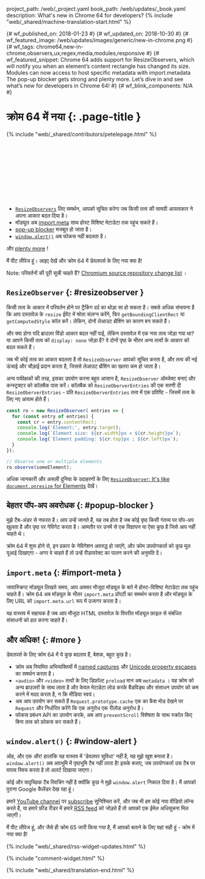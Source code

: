 project_path: /web/_project.yaml
book_path: /web/updates/_book.yaml
description: What's new in Chrome 64 for developers?
{% include "web/_shared/machine-translation-start.html" %}

{# wf_published_on: 2018-01-23 #}
{# wf_updated_on: 2018-10-30 #}
{# wf_featured_image: /web/updates/images/generic/new-in-chrome.png #}
{# wf_tags: chrome64,new-in-chrome,observers,ux,regex,media,modules,responsive #}
{# wf_featured_snippet: Chrome 64 adds support for ResizeObservers, which will notify you when an element’s content rectangle has changed its size. Modules can now access to host specific metadata with import.metadata The pop-up blocker gets strong and plenty more. Let’s dive in and see what’s new for developers in Chrome 64! #}
{# wf_blink_components: N/A #}

# क्रोम 64 में नया {: .page-title }

{% include "web/_shared/contributors/petelepage.html" %}

<div class="clearfix"></div>

<div class="video-wrapper">
  <iframe class="devsite-embedded-youtube-video" data-video-id="y5sb-icqOyg"
          data-autohide="1" data-showinfo="0" frameborder="0" allowfullscreen>
  </iframe>
</div>

* [`ResizeObservers`](#resizeobserver) लिए समर्थन, आपको सूचित करेगा जब किसी तत्व की सामग्री आयताकार ने अपना आकार बदल दिया है।
* मॉड्यूल अब [import.meta](#import-meta) साथ होस्ट विशिष्ट मेटाडेटा तक पहुंच सकते हैं।
* [pop-up blocker](#popup-blocker) मजबूत हो जाता है।
* [`window.alert()`](#window-alert) अब फोकस नहीं बदलता है।

और [plenty more](#more) !

मैं पीट लीपेज हूं। आइए देखें और क्रोम 64 में डेवलपर्स के लिए नया क्या है!

<div class="clearfix"></div>

Note: परिवर्तनों की पूरी सूची चाहते हैं? [Chromium source repository change list](https://chromium.googlesource.com/chromium/src/+log/63.0.3239.84..64.0.3282.140) ।

## `ResizeObserver` {: #resizeobserver }

किसी तत्व के आकार में परिवर्तन होने पर ट्रैकिंग दर्द का थोड़ा सा हो सकता है। सबसे अधिक संभावना है कि आप दस्तावेज़ के `resize` ईवेंट में श्रोता संलग्न करेंगे, फिर `getBoundingClientRect` या `getComputedStyle` कॉल करें। लेकिन, दोनों लेआउट थ्रैशिंग का कारण बन सकते हैं।

और क्या होगा यदि ब्राउज़र विंडो आकार बदल नहीं पाई, लेकिन दस्तावेज़ में एक नया तत्व जोड़ा गया था? या आपने किसी तत्व को `display: none` जोड़ा है? वे दोनों पृष्ठ के भीतर अन्य तत्वों के आकार को बदल सकते हैं।

जब भी कोई तत्व का आकार बदलता है तो `ResizeObserver` आपको सूचित करता है, और तत्व की नई ऊंचाई और चौड़ाई प्रदान करता है, जिससे लेआउट थ्रैशिंग का खतरा कम हो जाता है।

अन्य पर्यवेक्षकों की तरह, इसका उपयोग करना बहुत आसान है, `ResizeObserver` ऑब्जेक्ट बनाएं और कन्स्ट्रक्टर को कॉलबैक पास करें। कॉलबैक को `ResizeOberverEntries` की एक सरणी दी `ResizeOberverEntries` - प्रति `ResizeOberverEntries` तत्व में एक प्रविष्टि - जिसमें तत्व के लिए नए आयाम होते हैं।

```js
const ro = new ResizeObserver( entries => {
  for (const entry of entries) {
    const cr = entry.contentRect;
    console.log('Element:', entry.target);
    console.log(`Element size: ${cr.width}px × ${cr.height}px`);
    console.log(`Element padding: ${cr.top}px ; ${cr.left}px`);
  }
});

// Observe one or multiple elements
ro.observe(someElement);
```

अधिक जानकारी और असली दुनिया के उदाहरणों के लिए [`ResizeObserver`: It's like `document.onresize` for Elements](/web/updates/2016/10/resizeobserver) देखें।


## बेहतर पॉप-अप अवरोधक {: #popup-blocker }

मुझे टैब-अंडर से नफरत है। आप उन्हें जानते हैं, यह तब होता है जब कोई पृष्ठ किसी गंतव्य पर पॉप-अप खुलता है और पृष्ठ पर नेविगेट करता है। आमतौर पर उनमें से एक विज्ञापन या ऐसा कुछ है जिसे आप नहीं चाहते थे।

क्रोम 64 में शुरू होने से, इन प्रकार के नेविगेशन अवरुद्ध हो जाएंगे, और क्रोम उपयोगकर्ता को कुछ मूल यूआई दिखाएगा - अगर वे चाहते हैं तो उन्हें रीडायरेक्ट का पालन करने की अनुमति दें।


## `import.meta` {: #import-meta }

जावास्क्रिप्ट मॉड्यूल लिखते समय, आप अक्सर मौजूदा मॉड्यूल के बारे में होस्ट-विशिष्ट मेटाडेटा तक पहुंच चाहते हैं। क्रोम 64 अब मॉड्यूल के भीतर `import.meta` प्रॉपर्टी का समर्थन करता है और मॉड्यूल के लिए URL को `import.meta.url` रूप में उजागर करता है।

यह वास्तव में सहायक है जब आप मौजूदा HTML दस्तावेज़ के विपरीत मॉड्यूल फ़ाइल से संबंधित संसाधनों को हल करना चाहते हैं।


## और अधिक! {: #more }

डेवलपर्स के लिए क्रोम 64 में ये कुछ बदलाव हैं, बेशक, बहुत कुछ है।

* क्रोम अब नियमित अभिव्यक्तियों में [named captures](/web/updates/2017/07/upcoming-regexp-features#named_captures) और [Unicode property  escapes](/web/updates/2017/07/upcoming-regexp-features#unicode_property_escapes) का समर्थन करता है।
* `<audio>` और `<video>` तत्वों के लिए डिफ़ॉल्ट `preload` मान अब `metadata` । यह क्रोम को अन्य ब्राउज़रों के साथ लाता है और केवल मेटाडेटा लोड करके बैंडविड्थ और संसाधन उपयोग को कम करने में मदद करता है, न कि मीडिया स्वयं।
* अब आप उपयोग कर सकते हैं `Request.prototype.cache` एक का कैश मोड देखने पर `Request` और निर्धारित करेंगे कि एक अनुरोध एक रीलोड अनुरोध है।
* फोकस प्रबंधन API का उपयोग करके, अब आप `preventScroll` विशेषता के साथ स्क्रॉल किए बिना तत्व को फ़ोकस कर सकते हैं।

## `window.alert()` {: #window-alert }

ओह, और एक और! हालांकि यह वास्तव में &#39;डेवलपर सुविधा&#39; नहीं है, यह मुझे खुश बनाता है। `window.alert()` अब अग्रभूमि में पृष्ठभूमि टैब नहीं लाता है! इसके बजाए, जब उपयोगकर्ता उस टैब पर वापस स्विच करता है तो अलर्ट दिखाया जाएगा।

कोई और यादृच्छिक टैब स्विचिंग नहीं है क्योंकि कुछ ने मुझे `window.alert` निकाल दिया है। मैं आपको पुराना Google कैलेंडर देख रहा हूं।


हमारे [YouTube channel](https://www.youtube.com/user/ChromeDevelopers/) पर [subscribe](https://goo.gl/6FP1a5) सुनिश्चित करें, और जब भी हम कोई नया वीडियो लॉन्च करते हैं, या हमारे फ़ीड रीडर में हमारे [RSS feed](/web/shows/rss.xml) को जोड़ते हैं तो आपको एक ईमेल अधिसूचना मिल जाएगी।


मैं पीट लीपेज हूं, और जैसे ही क्रोम 65 जारी किया गया है, मैं आपको बताने के लिए यहां सही हूं - क्रोम में नया क्या है!

{% include "web/_shared/rss-widget-updates.html" %}

{% include "comment-widget.html" %}

{% include "web/_shared/translation-end.html" %}
